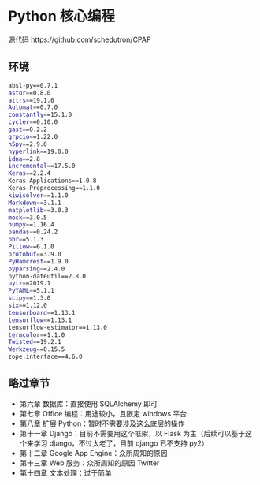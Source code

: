 # Python 核心编程

源代码 https://github.com/schedutron/CPAP

## 环境

```bash
absl-py==0.7.1
astor==0.8.0
attrs==19.1.0
Automat==0.7.0
constantly==15.1.0
cycler==0.10.0
gast==0.2.2
grpcio==1.22.0
h5py==2.9.0
hyperlink==19.0.0
idna==2.8
incremental==17.5.0
Keras==2.2.4
Keras-Applications==1.0.8
Keras-Preprocessing==1.1.0
kiwisolver==1.1.0
Markdown==3.1.1
matplotlib==3.0.3
mock==3.0.5
numpy==1.16.4
pandas==0.24.2
pbr==5.1.3
Pillow==6.1.0
protobuf==3.9.0
PyHamcrest==1.9.0
pyparsing==2.4.0
python-dateutil==2.8.0
pytz==2019.1
PyYAML==5.1.1
scipy==1.3.0
six==1.12.0
tensorboard==1.13.1
tensorflow==1.13.1
tensorflow-estimator==1.13.0
termcolor==1.1.0
Twisted==19.2.1
Werkzeug==0.15.5
zope.interface==4.6.0
```

## 略过章节

+ 第六章 数据库：直接使用 SQLAlchemy 即可
+ 第七章 Office 编程：用途较小，且限定 windows 平台
+ 第八章 扩展 Python：暂时不需要涉及这么底层的操作
+ 第十一章 Django：目前不需要用这个框架，以 Flask 为主（后续可以基于这个来学习 django，不过太老了，目前 django 已不支持 py2）
+ 第十二章 Google App Engine：众所周知的原因
+ 第十三章 Web 服务：众所周知的原因 Twitter
+ 第十四章 文本处理：过于简单
